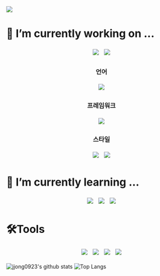 <img src="https://capsule-render.vercel.app/api?type=wave&color=auto&height=300&section=header&text=프론트 하는 🥔%20render&fontSize=90" />

# 🔭 I’m currently working on ...
<div align=center> 
  <img src="https://img.shields.io/badge/html5-E34F26?style=for-the-badge&logo=html5&logoColor=white" style="margin: 5px" />
  <img src="https://img.shields.io/badge/css-1572B6?style=for-the-badge&logo=css3&logoColor=white" style="margin: 5px" />
  <h3>언어</h3>
  <div align=center>
    <img src="https://img.shields.io/badge/javascript-F7DF1E?style=for-the-badge&logo=javascript&logoColor=black" style="margin: 5px" />
  </div>
  <div align=center>
    <h3>프레임워크</h3>
    <img src="https://img.shields.io/badge/react-61DAFB?style=for-the-badge&logo=react&logoColor=black" style="margin: 5px" />
  </div>
  <div align=center>
    <h3>스타일</h3>
    <img src="https://img.shields.io/badge/CSS%20Modules-1572B6?style=for-the-badge&logo=css3&logoColor=white" style="margin: 5px" />
    <img src="https://img.shields.io/badge/styled--components-DB7093?style=for-the-badge&logo=styled-components&logoColor=white" style="margin: 5px" />
  </div>
</div>


# 🌱 I’m currently learning ...
<div align=center> 
  <img src="https://img.shields.io/badge/typescript-3178C6?style=for-the-badge&logo=typescript&logoColor=white" style="margin: 5px"/ >
  <img src="https://img.shields.io/badge/vue.js-4FC08D?style=for-the-badge&logo=vue.js&logoColor=white" style="margin: 5px" />
  <img src="https://img.shields.io/badge/Next.js-000000?style=for-the-badge&logo=nextdotjs&logoColor=white" style="margin: 5px" />
</div>

# 🛠️Tools
<div align=center> 
  <img src="https://img.shields.io/badge/visual studio code-007ACC?style=for-the-badge&logo=visualstudiocode&logoColor=white" style="margin: 5px" /> 
  <img src="https://img.shields.io/badge/github-181717?style=for-the-badge&logo=github&logoColor=white"style="margin: 5px" /> 
  <img src="https://img.shields.io/badge/notion-000000?style=for-the-badge&logo=notion&logoColor=white" style="margin: 5px" />
  <img src="https://img.shields.io/badge/figma-F24E1E?style=for-the-badge&logo=figma&logoColor=white" style="margin: 5px" />
</div>

![jjong0923's github stats](https://github-readme-stats.vercel.app/api?username=jjong0923&show_icons=true&theme=tokyonight)
![Top Langs](https://github-readme-stats.vercel.app/api/top-langs/?username=jjong0923&layout=compact&theme=tokyonight)

<!--
**jjong0923/jjong0923** is a ✨ _special_ ✨ repository because its `README.md` (this file) appears on your GitHub profile.

Here are some ideas to get you started:

- 🔭 I’m currently working on ...
- 🌱 I’m currently learning ...
- 👯 I’m looking to collaborate on ...
- 🤔 I’m looking for help with ...
- 💬 Ask me about ...
- 📫 How to reach me: ...
- 😄 Pronouns: ...
- ⚡ Fun fact: ...
-->
